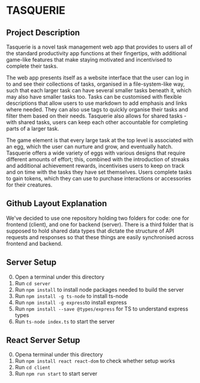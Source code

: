 # TASQUERIE

## Project Description
Tasquerie is a novel task management web app that provides to users all of the standard productivity app functions at their fingertips, with additional game-like features that make staying motivated and incentivised to complete their tasks.

The web app presents itself as a website interface that the user can log in to and see their collections of tasks, organised in a file-system-like way, such that each larger task can have several smaller tasks beneath it, which may also have smaller tasks too. Tasks can be customised with flexible descriptions that allow users to use markdown to add emphasis and links where needed. They can also use tags to quickly organise their tasks and filter them based on their needs. Tasquerie also allows for shared tasks - with shared tasks, users can keep each other accountable for completing parts of a larger task.

The game element is that every large task at the top level is associated with an egg, which the user can nurture and grow, and eventually hatch. Tasquerie offers a wide variety of eggs with various designs that require different amounts of effort; this, combined with the introduction of streaks and additional achievement rewards, incentivises users to keep on track and on time with the tasks they have set themselves. Users complete tasks to gain tokens, which they can use to purchase interactions or accessories for their creatures.

## Github Layout Explanation
We've decided to use one repository holding two folders for code: one for frontend (client), and one for backend (server). There is a third folder that is supposed to hold shared data types that dictate the structure of API requests and responses so that these things are easily synchronised across frontend and backend.

## Server Setup
0. Open a terminal under this directory
1. Run `cd server`
2. Run `npm install` to install node packages needed to build the server
3. Run `npm install -g ts-node` to install ts-node
4. Run `npm install -g express`to install express
5. Run `npm install --save @types/express` for TS to understand express types
6. Run `ts-node index.ts` to start the server

## React Server Setup
0. Opena  terminal under this directory
1. Run `npm install react react-dom` to check whether setup works
2. Run `cd client`
3. Run `npm run start` to start server

